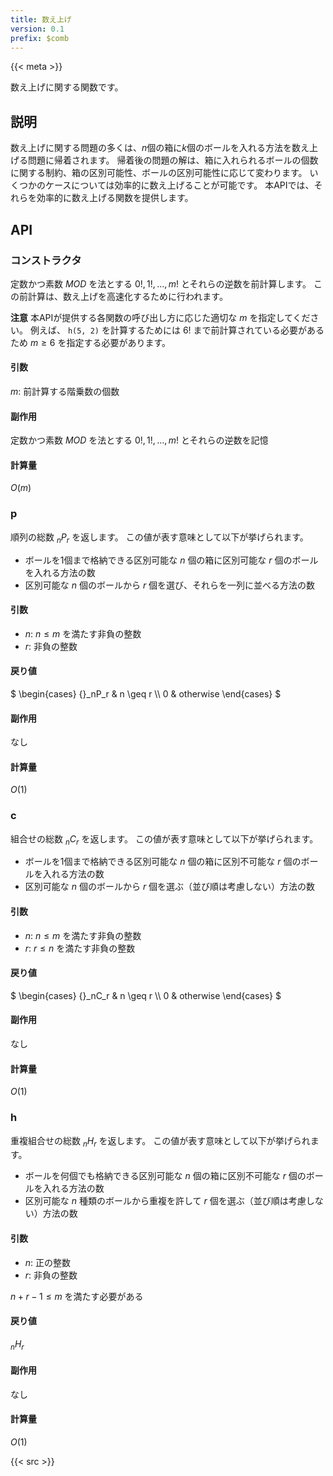 ```yaml
---
title: 数え上げ
version: 0.1
prefix: $comb
---
```


{{< meta >}}

数え上げに関する関数です。

## 説明
数え上げに関する問題の多くは、$n$個の箱に$k$個のボールを入れる方法を数え上げる問題に帰着されます。
帰着後の問題の解は、箱に入れられるボールの個数に関する制約、箱の区別可能性、ボールの区別可能性に応じて変わります。
いくつかのケースについては効率的に数え上げることが可能です。
本APIでは、それらを効率的に数え上げる関数を提供します。

## API

### コンストラクタ
定数かつ素数 $MOD$ を法とする $0!, 1!, \ldots, m!$ とそれらの逆数を前計算します。
この前計算は、数え上げを高速化するために行われます。

**注意** 本APIが提供する各関数の呼び出し方に応じた適切な $m$ を指定してください。
例えば、 `h(5, 2)` を計算するためには $6!$ まで前計算されている必要があるため $m \geq 6$ を指定する必要があります。

#### 引数
$m$: 前計算する階乗数の個数

#### 副作用
定数かつ素数 $MOD$ を法とする $0!, 1!, \ldots, m!$ とそれらの逆数を記憶

#### 計算量
$O(m)$

### p
順列の総数 ${}_nP_r$ を返します。
この値が表す意味として以下が挙げられます。
- ボールを1個まで格納できる区別可能な $n$ 個の箱に区別可能な $r$ 個のボールを入れる方法の数
- 区別可能な $n$ 個のボールから $r$ 個を選び、それらを一列に並べる方法の数

#### 引数
- $n$: $n \leq m$ を満たす非負の整数
- $r$: 非負の整数

#### 戻り値
$
\begin{cases}
{}_nP_r & n \geq r \\\\
0 & otherwise
\end{cases}
$

#### 副作用
なし

#### 計算量
$O(1)$

### c
組合せの総数 ${}_nC_r$ を返します。
この値が表す意味として以下が挙げられます。
- ボールを1個まで格納できる区別可能な $n$ 個の箱に区別不可能な $r$ 個のボールを入れる方法の数
- 区別可能な $n$ 個のボールから $r$ 個を選ぶ（並び順は考慮しない）方法の数

####  引数
- $n$: $n \leq m$ を満たす非負の整数
- $r$: $r \leq n$ を満たす非負の整数

#### 戻り値
$
\begin{cases}
{}_nC_r & n \geq r \\\\
0 & otherwise
\end{cases}
$

#### 副作用
なし

#### 計算量
$O(1)$

### h
重複組合せの総数 ${}_nH_r$ を返します。
この値が表す意味として以下が挙げられます。
- ボールを何個でも格納できる区別可能な $n$ 個の箱に区別不可能な $r$ 個のボールを入れる方法の数
- 区別可能な $n$ 種類のボールから重複を許して $r$ 個を選ぶ（並び順は考慮しない）方法の数

#### 引数
- $n$: 正の整数
- $r$: 非負の整数

$n + r - 1 \leq m$ を満たす必要がある

#### 戻り値
${}_nH_r$

#### 副作用
なし

#### 計算量
$O(1)$

{{< src >}}